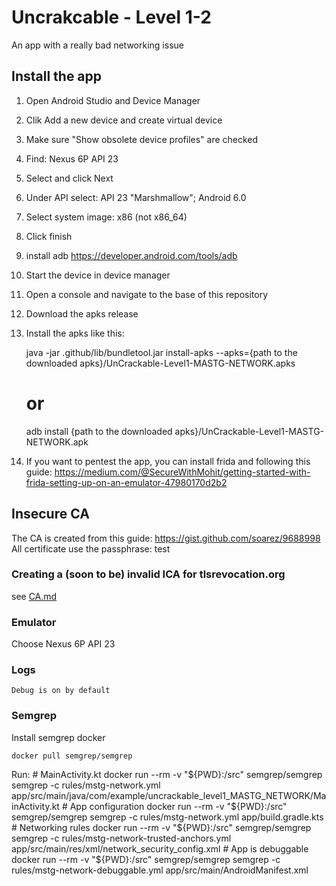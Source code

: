 # Uncrakcable - Level 1-2

An app with a really bad networking issue

## Install the app

1. Open Android Studio and Device Manager
2. Clik Add a new device and create virtual device
3. Make sure "Show obsolete device profiles" are checked
4. Find: Nexus 6P API 23
5. Select and click Next
6. Under API select: API 23 "Marshmallow"; Android 6.0
7. Select system image: x86 (not x86_64)
8. Click finish
9. install adb https://developer.android.com/tools/adb
10. Start the device in device manager
11. Open a console and navigate to the base of this repository
12. Download the apks release
13. Install the apks like this:

    java -jar .github/lib/bundletool.jar install-apks --apks={path to the downloaded apks}/UnCrackable-Level1-MASTG-NETWORK.apks
    # or
    adb install {path to the downloaded apks}/UnCrackable-Level1-MASTG-NETWORK.apk

14. If you want to pentest the app, you can install frida and following this guide: https://medium.com/@SecureWithMohit/getting-started-with-frida-setting-up-on-an-emulator-47980170d2b2

## Insecure CA

The CA is created from this guide: https://gist.github.com/soarez/9688998
All certificate use the passphrase: test


### Creating a (soon to be) invalid ICA for tlsrevocation.org

see [CA.md](CA.md)


### Emulator

Choose Nexus 6P API 23

### Logs

    Debug is on by default

### Semgrep

Install semgrep docker

    docker pull semgrep/semgrep

Run:
    # MainActivity.kt
    docker run --rm -v "${PWD}:/src" semgrep/semgrep semgrep -c rules/mstg-network.yml app/src/main/java/com/example/uncrackable_level1_MASTG_NETWORK/MainActivity.kt
    # App configuration
    docker run --rm -v "${PWD}:/src" semgrep/semgrep semgrep -c rules/mstg-network.yml app/build.gradle.kts
    # Networking rules
    docker run --rm -v "${PWD}:/src" semgrep/semgrep semgrep -c rules/mstg-network-trusted-anchors.yml app/src/main/res/xml/network_security_config.xml
    # App is debuggable
    docker run --rm -v "${PWD}:/src" semgrep/semgrep semgrep -c rules/mstg-network-debuggable.yml app/src/main/AndroidManifest.xml